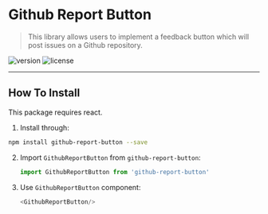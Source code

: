 # Github Report Button

> This library allows users to implement a feedback button which will post issues on a Github repository.

![version](https://img.shields.io/badge/version-1.0.0-blue.svg)
![license](https://img.shields.io/badge/license-MIT-blue.svg)

---

## How To Install

This package requires react.

1. Install through:
```bash
npm install github-report-button --save
```

2. Import `GithubReportButton` from `github-report-button`:

    ```javascript
    import GithubReportButton from 'github-report-button'
    ```

3. Use `GithubReportButton` component:

    ```javascript
    <GithubReportButton/>
    ```
